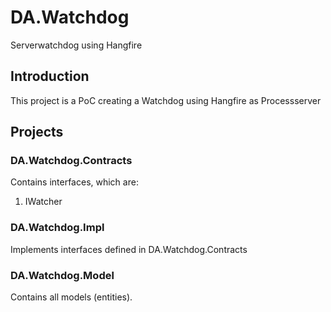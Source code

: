 # DA.Watchdog
Serverwatchdog using Hangfire
## Introduction
This project is a PoC creating a Watchdog using Hangfire as Processserver

## Projects
### DA.Watchdog.Contracts
Contains interfaces, which are:
1. IWatcher

### DA.Watchdog.Impl
Implements interfaces defined in DA.Watchdog.Contracts

### DA.Watchdog.Model
Contains all models (entities).
